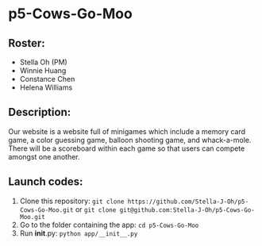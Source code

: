 # p5-Cows-Go-Moo

## Roster:
- Stella Oh (PM)
- Winnie Huang
- Constance Chen
- Helena Williams

## Description:
Our website is a website full of minigames which include a memory card game, a color guessing game, balloon shooting game, and whack-a-mole. There will be a scoreboard within each game so that users can compete amongst one another.

## Launch codes:
1. Clone this repository: `git clone https://github.com/Stella-J-Oh/p5-Cows-Go-Moo.git` or `git clone git@github.com:Stella-J-Oh/p5-Cows-Go-Moo.git`
2. Go to the folder containing the app: `cd p5-Cows-Go-Moo`
3. Run __init__.py: `python app/__init__.py`
